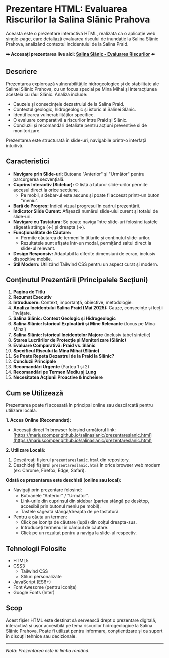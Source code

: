 # Prezentare HTML: Evaluarea Riscurilor la Salina Slănic Prahova

Aceasta este o prezentare interactivă HTML, realizată ca o aplicație web single-page, care detaliază evaluarea riscului de inundație la Salina Slănic Prahova, analizând contextul incidentului de la Salina Praid.

**➡️ Accesați prezentarea live aici: [Salina Slănic - Evaluarea Riscurilor](https://mariuscomper.github.io/salinaslanic/prezentareslanic.html) ⬅️**

## Descriere

Prezentarea explorează vulnerabilitățile hidrogeologice și de stabilitate ale Salinei Slănic Prahova, cu un focus special pe Mina Mihai și interacțiunea acesteia cu râul Slănic. Analiza include:
*   Cauzele și consecințele dezastrului de la Salina Praid.
*   Contextul geologic, hidrogeologic și istoric al Salinei Slănic.
*   Identificarea vulnerabilităților specifice.
*   O evaluare comparativă a riscurilor între Praid și Slănic.
*   Concluzii și recomandări detaliate pentru acțiuni preventive și de monitorizare.

Prezentarea este structurată în slide-uri, navigabile printr-o interfață intuitivă.

## Caracteristici

*   **Navigare prin Slide-uri:** Butoane "Anterior" și "Următor" pentru parcurgerea secvențială.
*   **Cuprins Interactiv (Sidebar):** O listă a tuturor slide-urilor permite accesul direct la orice secțiune.
    *   Pe mobil, sidebar-ul este ascuns și poate fi accesat printr-un buton "meniu".
*   **Bară de Progres:** Indică vizual progresul în cadrul prezentării.
*   **Indicator Slide Curent:** Afișează numărul slide-ului curent și totalul de slide-uri.
*   **Navigare cu Tastatura:** Se poate naviga între slide-uri folosind tastele săgeată stânga (←) și dreapta (→).
*   **Funcționalitate de Căutare:**
    *   Permite căutarea de termeni în titlurile și conținutul slide-urilor.
    *   Rezultatele sunt afișate într-un modal, permițând saltul direct la slide-ul relevant.
*   **Design Responsiv:** Adaptabil la diferite dimensiuni de ecran, inclusiv dispozitive mobile.
*   **Stil Modern:** Utilizând Tailwind CSS pentru un aspect curat și modern.

## Conținutul Prezentării (Principalele Secțiuni)

1.  **Pagina de Titlu**
2.  **Rezumat Executiv**
3.  **Introducere:** Context, importanță, obiective, metodologie.
4.  **Analiza Incidentului Salina Praid (Mai 2025):** Cauze, consecințe și lecții învățate.
5.  **Salina Slănic: Context Geologic și Hidrogeologic**
6.  **Salina Slănic: Istoricul Exploatării și Mine Relevante** (focus pe Mina Mihai)
7.  **Salina Slănic: Istoricul Incidentelor Majore** (inclusiv tabel sintetic)
8.  **Starea Lucrărilor de Protecție și Monitorizare (Slănic)**
9.  **Evaluare Comparativă: Praid vs. Slănic**
10. **Specificul Riscului la Mina Mihai (Slănic)**
11. **Se Poate Repeta Dezastrul de la Praid la Slănic?**
12. **Concluzii Principale**
13. **Recomandări Urgente** (Partea 1 și 2)
14. **Recomandări pe Termen Mediu și Lung**
15. **Necesitatea Acțiunii Proactive & Încheiere**

## Cum se Utilizează

Prezentarea poate fi accesată în principal online sau descărcată pentru utilizare locală.

**1. Acces Online (Recomandat):**
*   Accesați direct în browser folosind următorul link:
    [https://mariuscomper.github.io/salinaslanic/prezentareslanic.html](https://mariuscomper.github.io/salinaslanic/prezentareslanic.html)

**2. Utilizare Locală:**
1.  Descărcați fișierul `prezentareslanic.html` din repository.
2.  Deschideți fișierul `prezentareslanic.html` în orice browser web modern (ex: Chrome, Firefox, Edge, Safari).

**Odată ce prezentarea este deschisă (online sau local):**
*   Navigați prin prezentare folosind:
    *   Butoanele "Anterior" / "Următor".
    *   Link-urile din cuprinsul din sidebar (partea stângă pe desktop, accesibil prin butonul meniu pe mobil).
    *   Tastele săgeată stânga/dreapta de pe tastatură.
*   Pentru a căuta un termen:
    *   Click pe iconița de căutare (lupă) din colțul dreapta-sus.
    *   Introduceți termenul în câmpul de căutare.
    *   Click pe un rezultat pentru a naviga la slide-ul respectiv.

## Tehnologii Folosite

*   HTML5
*   CSS3
    *   Tailwind CSS
    *   Stiluri personalizate
*   JavaScript (ES6+)
*   Font Awesome (pentru iconițe)
*   Google Fonts (Inter)

## Scop

Acest fișier HTML este destinat să servească drept o prezentare digitală, interactivă și ușor accesibilă pe tema riscurilor hidrogeologice la Salina Slănic Prahova. Poate fi utilizat pentru informare, conștientizare și ca suport în discuții tehnice sau decizionale.

---
*Notă: Prezentarea este în limba română.*
